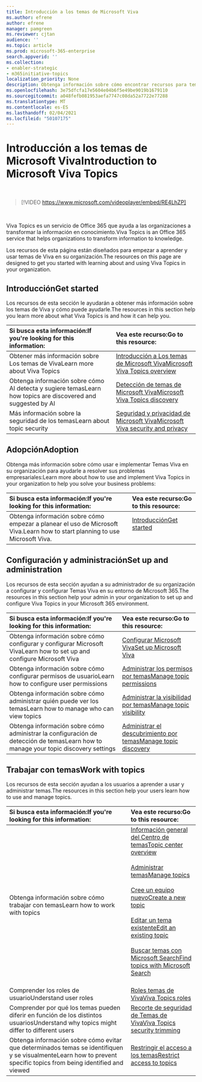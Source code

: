 ```yaml
---
title: Introducción a los temas de Microsoft Viva
ms.author: efrene
author: efrene
manager: pamgreen
ms.reviewer: cjtan
audience: ''
ms.topic: article
ms.prod: microsoft-365-enterprise
search.appverid: ''
ms.collection:
- enabler-strategic
- m365initiative-topics
localization_priority: None
description: Obtenga información sobre cómo encontrar recursos para temas de Microsoft Viva.
ms.openlocfilehash: 3e75dfcfa17e5604e04b6f5e49be9019b1679110
ms.sourcegitcommit: a048fefb081953aefa7747c08da52a7722e77288
ms.translationtype: MT
ms.contentlocale: es-ES
ms.lasthandoff: 02/04/2021
ms.locfileid: "50107175"
---
```

# <a name="introduction-to-microsoft-viva-topics"></a><span data-ttu-id="37da8-103">Introducción a los temas de Microsoft Viva</span><span class="sxs-lookup"><span data-stu-id="37da8-103">Introduction to Microsoft Viva Topics</span></span>

</br>

> [!VIDEO https://www.microsoft.com/videoplayer/embed/RE4LhZP]  

</br>


<span data-ttu-id="37da8-104">Viva Topics es un servicio de Office 365 que ayuda a las organizaciones a transformar la información en conocimiento.</span><span class="sxs-lookup"><span data-stu-id="37da8-104">Viva Topics is an Office 365 service that helps organizations to transform information to knowledge.</span></span>

<span data-ttu-id="37da8-105">Los recursos de esta página están diseñados para empezar a aprender y usar temas de Viva en su organización.</span><span class="sxs-lookup"><span data-stu-id="37da8-105">The resources on this page are designed to get you started with learning about and using Viva Topics in your organization.</span></span>

## <a name="get-started"></a><span data-ttu-id="37da8-106">Introducción</span><span class="sxs-lookup"><span data-stu-id="37da8-106">Get started</span></span>

<span data-ttu-id="37da8-107">Los recursos de esta sección le ayudarán a obtener más información sobre los temas de Viva y cómo puede ayudarle.</span><span class="sxs-lookup"><span data-stu-id="37da8-107">The resources in this section help you learn more about what Viva Topics  is and how it can help you.</span></span>

| <span data-ttu-id="37da8-108">Si busca esta información:</span><span class="sxs-lookup"><span data-stu-id="37da8-108">If you're looking for this information:</span></span> | <span data-ttu-id="37da8-109">Vea este recurso:</span><span class="sxs-lookup"><span data-stu-id="37da8-109">Go to this resource:</span></span> |
|:-----|:-----|
|<span data-ttu-id="37da8-110">Obtener más información sobre Los temas de Viva</span><span class="sxs-lookup"><span data-stu-id="37da8-110">Learn more about Viva Topics</span></span>|[<span data-ttu-id="37da8-111">Introducción a Los temas de Microsoft Viva</span><span class="sxs-lookup"><span data-stu-id="37da8-111">Microsoft Viva Topics overview</span></span>](topic-experiences-overview.md)|
|<span data-ttu-id="37da8-112">Obtenga información sobre cómo AI detecta y sugiere temas</span><span class="sxs-lookup"><span data-stu-id="37da8-112">Learn how topics are discovered and suggested by AI</span></span>|[<span data-ttu-id="37da8-113">Detección de temas de Microsoft Viva</span><span class="sxs-lookup"><span data-stu-id="37da8-113">Microsoft Viva Topics discovery</span></span>](topic-experiences-discovery.md)|
|<span data-ttu-id="37da8-114">Más información sobre la seguridad de los temas</span><span class="sxs-lookup"><span data-stu-id="37da8-114">Learn about topic security</span></span>|[<span data-ttu-id="37da8-115">Seguridad y privacidad de Microsoft Viva</span><span class="sxs-lookup"><span data-stu-id="37da8-115">Microsoft Viva security and privacy</span></span>](topic-experiences-security-privacy.md)|


## <a name="adoption"></a><span data-ttu-id="37da8-116">Adopción</span><span class="sxs-lookup"><span data-stu-id="37da8-116">Adoption</span></span>

<span data-ttu-id="37da8-117">Obtenga más información sobre cómo usar e implementar Temas Viva en su organización para ayudarle a resolver sus problemas empresariales:</span><span class="sxs-lookup"><span data-stu-id="37da8-117">Learn more about how to use and implement Viva Topics in your organization to help you solve your business problems:</span></span> 

| <span data-ttu-id="37da8-118">Si busca esta información:</span><span class="sxs-lookup"><span data-stu-id="37da8-118">If you're looking for this information:</span></span> | <span data-ttu-id="37da8-119">Vea este recurso:</span><span class="sxs-lookup"><span data-stu-id="37da8-119">Go to this resource:</span></span> |
|:-----|:-----|
|<span data-ttu-id="37da8-120">Obtenga información sobre cómo empezar a planear el uso de Microsoft Viva.</span><span class="sxs-lookup"><span data-stu-id="37da8-120">Learn how to start planning to use Microsoft Viva.</span></span> |[<span data-ttu-id="37da8-121">Introducción</span><span class="sxs-lookup"><span data-stu-id="37da8-121">Get started</span></span>](topics-adoption-getstarted.md)<br><br>|  

## <a name="set-up-and-administration"></a><span data-ttu-id="37da8-122">Configuración y administración</span><span class="sxs-lookup"><span data-stu-id="37da8-122">Set up and administration</span></span>

<span data-ttu-id="37da8-123">Los recursos de esta sección ayudan a su administrador de su organización a configurar y configurar Temas Viva en su entorno de Microsoft 365.</span><span class="sxs-lookup"><span data-stu-id="37da8-123">The resources in this section help your admin in your organization to set up and configure Viva Topics in your Microsoft 365 environment.</span></span>

| <span data-ttu-id="37da8-124">Si busca esta información:</span><span class="sxs-lookup"><span data-stu-id="37da8-124">If you're looking for this information:</span></span> | <span data-ttu-id="37da8-125">Vea este recurso:</span><span class="sxs-lookup"><span data-stu-id="37da8-125">Go to this resource:</span></span> |
|:-----|:-----|
|<span data-ttu-id="37da8-126">Obtenga información sobre cómo configurar y configurar Microsoft Viva</span><span class="sxs-lookup"><span data-stu-id="37da8-126">Learn how to set up and configure Microsoft Viva</span></span>|[<span data-ttu-id="37da8-127">Configurar Microsoft Viva</span><span class="sxs-lookup"><span data-stu-id="37da8-127">Set up Microsoft Viva</span></span>](set-up-topic-experiences.md)|
|<span data-ttu-id="37da8-128">Obtenga información sobre cómo configurar permisos de usuario</span><span class="sxs-lookup"><span data-stu-id="37da8-128">Learn how to configure user permissions</span></span>|[<span data-ttu-id="37da8-129">Administrar los permisos por temas</span><span class="sxs-lookup"><span data-stu-id="37da8-129">Manage topic permissions</span></span>](topic-experiences-user-permissions.md)|
|<span data-ttu-id="37da8-130">Obtenga información sobre cómo administrar quién puede ver los temas</span><span class="sxs-lookup"><span data-stu-id="37da8-130">Learn how to manage who can view topics</span></span>|[<span data-ttu-id="37da8-131">Administrar la visibilidad por temas</span><span class="sxs-lookup"><span data-stu-id="37da8-131">Manage topic visibility</span></span>](topic-experiences-knowledge-rules.md)|
|<span data-ttu-id="37da8-132">Obtenga información sobre cómo administrar la configuración de detección de temas</span><span class="sxs-lookup"><span data-stu-id="37da8-132">Learn how to manage your topic discovery settings</span></span>|[<span data-ttu-id="37da8-133">Administrar el descubrimiento por temas</span><span class="sxs-lookup"><span data-stu-id="37da8-133">Manage topic discovery</span></span>](topic-experiences-discovery.md)|

## <a name="work-with-topics"></a><span data-ttu-id="37da8-134">Trabajar con temas</span><span class="sxs-lookup"><span data-stu-id="37da8-134">Work with topics</span></span>

<span data-ttu-id="37da8-135">Los recursos de esta sección ayudan a los usuarios a aprender a usar y administrar temas.</span><span class="sxs-lookup"><span data-stu-id="37da8-135">The resources in this section help your users learn how to use and manage topics.</span></span>

| <span data-ttu-id="37da8-136">Si busca esta información:</span><span class="sxs-lookup"><span data-stu-id="37da8-136">If you're looking for this information:</span></span> | <span data-ttu-id="37da8-137">Vea este recurso:</span><span class="sxs-lookup"><span data-stu-id="37da8-137">Go to this resource:</span></span> |
|:-----|:-----|
|<span data-ttu-id="37da8-138">Obtenga información sobre cómo trabajar con temas</span><span class="sxs-lookup"><span data-stu-id="37da8-138">Learn how to work with topics</span></span>|[<span data-ttu-id="37da8-139">Información general del Centro de temas</span><span class="sxs-lookup"><span data-stu-id="37da8-139">Topic center overview</span></span>](topic-center-overview.md)<br><br>[<span data-ttu-id="37da8-140">Administrar temas</span><span class="sxs-lookup"><span data-stu-id="37da8-140">Manage topics</span></span>](manage-topics.md)<br><br>[<span data-ttu-id="37da8-141">Cree un equipo nuevo</span><span class="sxs-lookup"><span data-stu-id="37da8-141">Create a new topic</span></span>](create-a-topic.md)<br><br>[<span data-ttu-id="37da8-142">Editar un tema existente</span><span class="sxs-lookup"><span data-stu-id="37da8-142">Edit an existing topic</span></span>](edit-a-topic.md)<br><br>[<span data-ttu-id="37da8-143">Buscar temas con Microsoft Search</span><span class="sxs-lookup"><span data-stu-id="37da8-143">Find topics with Microsoft Search</span></span>](search.md)<br><br>|
|<span data-ttu-id="37da8-144">Comprender los roles de usuario</span><span class="sxs-lookup"><span data-stu-id="37da8-144">Understand user roles</span></span>|[<span data-ttu-id="37da8-145">Roles temas de Viva</span><span class="sxs-lookup"><span data-stu-id="37da8-145">Viva Topics roles</span></span>](topic-experiences-roles.md)|
|<span data-ttu-id="37da8-146">Comprender por qué los temas pueden diferir en función de los distintos usuarios</span><span class="sxs-lookup"><span data-stu-id="37da8-146">Understand why topics might differ to different users</span></span>|[<span data-ttu-id="37da8-147">Recorte de seguridad de Temas de Viva</span><span class="sxs-lookup"><span data-stu-id="37da8-147">Viva Topics security trimming</span></span>](topic-experiences-security-trimming.md)|
|<span data-ttu-id="37da8-148">Obtenga información sobre cómo evitar que determinados temas se identifiquen y se visualmente</span><span class="sxs-lookup"><span data-stu-id="37da8-148">Learn how to prevent specific topics from being identified and viewed</span></span>|[<span data-ttu-id="37da8-149">Restringir el acceso a los temas</span><span class="sxs-lookup"><span data-stu-id="37da8-149">Restrict access to topics</span></span>](restrict-access-to-topics.md)|




